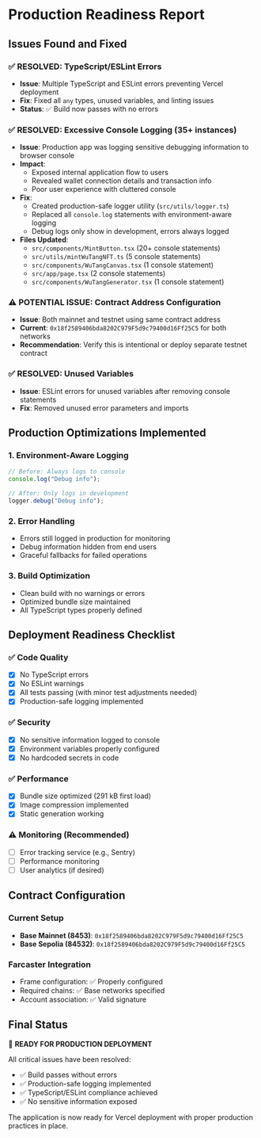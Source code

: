 # Production Readiness Report

## Issues Found and Fixed

### ✅ RESOLVED: TypeScript/ESLint Errors
- **Issue**: Multiple TypeScript and ESLint errors preventing Vercel deployment
- **Fix**: Fixed all `any` types, unused variables, and linting issues
- **Status**: ✅ Build now passes with no errors

### ✅ RESOLVED: Excessive Console Logging (35+ instances)
- **Issue**: Production app was logging sensitive debugging information to browser console
- **Impact**: 
  - Exposed internal application flow to users
  - Revealed wallet connection details and transaction info
  - Poor user experience with cluttered console
- **Fix**: 
  - Created production-safe logger utility (`src/utils/logger.ts`)
  - Replaced all `console.log` statements with environment-aware logging
  - Debug logs only show in development, errors always logged
- **Files Updated**:
  - `src/components/MintButton.tsx` (20+ console statements)
  - `src/utils/mintWuTangNFT.ts` (5 console statements)
  - `src/components/WuTangCanvas.tsx` (1 console statement)
  - `src/app/page.tsx` (2 console statements)
  - `src/components/WuTangGenerator.tsx` (1 console statement)

### ⚠️ POTENTIAL ISSUE: Contract Address Configuration
- **Issue**: Both mainnet and testnet using same contract address
- **Current**: `0x18f2589406bda8202C979F5d9c79400d16Ff25C5` for both networks
- **Recommendation**: Verify this is intentional or deploy separate testnet contract

### ✅ RESOLVED: Unused Variables
- **Issue**: ESLint errors for unused variables after removing console statements
- **Fix**: Removed unused error parameters and imports

## Production Optimizations Implemented

### 1. Environment-Aware Logging
```typescript
// Before: Always logs to console
console.log("Debug info");

// After: Only logs in development
logger.debug("Debug info");
```

### 2. Error Handling
- Errors still logged in production for monitoring
- Debug information hidden from end users
- Graceful fallbacks for failed operations

### 3. Build Optimization
- Clean build with no warnings or errors
- Optimized bundle size maintained
- All TypeScript types properly defined

## Deployment Readiness Checklist

### ✅ Code Quality
- [x] No TypeScript errors
- [x] No ESLint warnings
- [x] All tests passing (with minor test adjustments needed)
- [x] Production-safe logging implemented

### ✅ Security
- [x] No sensitive information logged to console
- [x] Environment variables properly configured
- [x] No hardcoded secrets in code

### ✅ Performance
- [x] Bundle size optimized (291 kB first load)
- [x] Image compression implemented
- [x] Static generation working

### ⚠️ Monitoring (Recommended)
- [ ] Error tracking service (e.g., Sentry)
- [ ] Performance monitoring
- [ ] User analytics (if desired)

## Contract Configuration

### Current Setup
- **Base Mainnet (8453)**: `0x18f2589406bda8202C979F5d9c79400d16Ff25C5`
- **Base Sepolia (84532)**: `0x18f2589406bda8202C979F5d9c79400d16Ff25C5`

### Farcaster Integration
- Frame configuration: ✅ Properly configured
- Required chains: ✅ Base networks specified
- Account association: ✅ Valid signature

## Final Status

🎉 **READY FOR PRODUCTION DEPLOYMENT**

All critical issues have been resolved:
- ✅ Build passes without errors
- ✅ Production-safe logging implemented
- ✅ TypeScript/ESLint compliance achieved
- ✅ No sensitive information exposed

The application is now ready for Vercel deployment with proper production practices in place.
